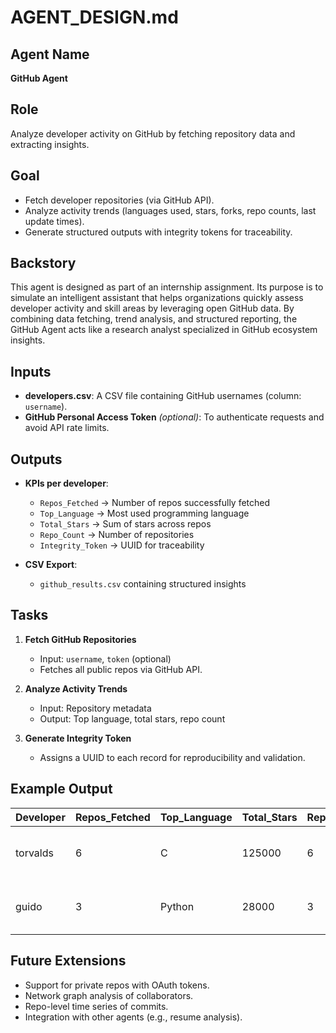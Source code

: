 # AGENT_DESIGN.md

## Agent Name
**GitHub Agent**

## Role
Analyze developer activity on GitHub by fetching repository data and extracting insights.

## Goal
- Fetch developer repositories (via GitHub API).
- Analyze activity trends (languages used, stars, forks, repo counts, last update times).
- Generate structured outputs with integrity tokens for traceability.

## Backstory
This agent is designed as part of an internship assignment. Its purpose is to simulate an intelligent assistant that helps organizations quickly assess developer activity and skill areas by leveraging open GitHub data. By combining data fetching, trend analysis, and structured reporting, the GitHub Agent acts like a research analyst specialized in GitHub ecosystem insights.

## Inputs
- **developers.csv**: A CSV file containing GitHub usernames (column: `username`).
- **GitHub Personal Access Token** *(optional)*: To authenticate requests and avoid API rate limits.

## Outputs
- **KPIs per developer**:
  - `Repos_Fetched` → Number of repos successfully fetched
  - `Top_Language` → Most used programming language
  - `Total_Stars` → Sum of stars across repos
  - `Repo_Count` → Number of repositories
  - `Integrity_Token` → UUID for traceability

- **CSV Export**:
  - `github_results.csv` containing structured insights

## Tasks
1. **Fetch GitHub Repositories**
   - Input: `username`, `token` (optional)
   - Fetches all public repos via GitHub API.

2. **Analyze Activity Trends**
   - Input: Repository metadata
   - Output: Top language, total stars, repo count

3. **Generate Integrity Token**
   - Assigns a UUID to each record for reproducibility and validation.

## Example Output
| Developer      | Repos_Fetched | Top_Language      | Total_Stars | Repo_Count | Integrity_Token                           |
|----------------|---------------|-------------------|-------------|------------|--------------------------------------------|
| torvalds       | 6             | C                 | 125000      | 6          | 8b8a0d30-6e8b-4b4e-b5a7-732a3b5c222d       |
| guido          | 3             | Python            | 28000       | 3          | 213bc839-7a9b-4aa4-982d-9946c1ab09d2       |

## Future Extensions
- Support for private repos with OAuth tokens.
- Network graph analysis of collaborators.
- Repo-level time series of commits.
- Integration with other agents (e.g., resume analysis).
